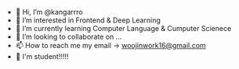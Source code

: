 - 👋 Hi, I’m @kangarrro
- 👀 I’m interested in Frontend & Deep Learning
- 🌱 I’m currently learning Computer Language & Cumputer Scienece 
- 💞️ I’m looking to collaborate on ...
- 📫 How to reach me my email -> woojinwork16@gmail.com 
- 🚀 I'm student!!!!!
<!---
kangarrro/kangarrro is a ✨ special ✨ repository because its `README.md` (this file) appears on your GitHub profile.
You can click the Preview link to take a look at your changes.
--->
